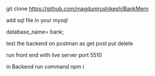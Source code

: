 git clone https://github.com/magdumrushikesh/BankMern

add sql file in your mysql 

database_name= bank;

test the backend on postman
as get post put delete

run front end with live server port 5510

in Backend run command npm i
